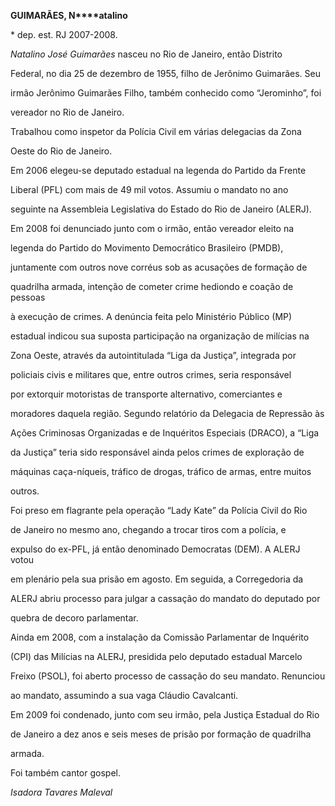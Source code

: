 **GUIMARÃES, N****atalino**



\* dep. est. RJ 2007-2008.



*Natalino José Guimarães* nasceu no Rio de Janeiro, então Distrito

Federal, no dia 25 de dezembro de 1955, filho de Jerônimo Guimarães. Seu

irmão Jerônimo Guimarães Filho, também conhecido como “Jerominho”, foi

vereador no Rio de Janeiro.



Trabalhou como inspetor da Polícia Civil em várias delegacias da Zona

Oeste do Rio de Janeiro.



Em 2006 elegeu-se deputado estadual na legenda do Partido da Frente

Liberal (PFL) com mais de 49 mil votos. Assumiu o mandato no ano

seguinte na Assembleia Legislativa do Estado do Rio de Janeiro (ALERJ).



Em 2008 foi denunciado junto com o irmão, então vereador eleito na

legenda do Partido do Movimento Democrático Brasileiro (PMDB),

juntamente com outros nove corréus sob as acusações de formação de

quadrilha armada, intenção de cometer crime hediondo e coação de pessoas

à execução de crimes. A denúncia feita pelo Ministério Público (MP)

estadual indicou sua suposta participação na organização de milícias na

Zona Oeste, através da autointitulada “Liga da Justiça”, integrada por

policiais civis e militares que, entre outros crimes, seria responsável

por extorquir motoristas de transporte alternativo, comerciantes e

moradores daquela região. Segundo relatório da Delegacia de Repressão às

Ações Criminosas Organizadas e de Inquéritos Especiais (DRACO), a “Liga

da Justiça” teria sido responsável ainda pelos crimes de exploração de

máquinas caça-níqueis, tráfico de drogas, tráfico de armas, entre muitos

outros.



Foi preso em flagrante pela operação “Lady Kate” da Polícia Civil do Rio

de Janeiro no mesmo ano, chegando a trocar tiros com a polícia, e

expulso do ex-PFL, já então denominado Democratas (DEM). A ALERJ votou

em plenário pela sua prisão em agosto. Em seguida, a Corregedoria da

ALERJ abriu processo para julgar a cassação do mandato do deputado por

quebra de decoro parlamentar.



Ainda em 2008, com a instalação da Comissão Parlamentar de Inquérito

(CPI) das Milícias na ALERJ, presidida pelo deputado estadual Marcelo

Freixo (PSOL), foi aberto processo de cassação do seu mandato. Renunciou

ao mandato, assumindo a sua vaga Cláudio Cavalcanti.



Em 2009 foi condenado, junto com seu irmão, pela Justiça Estadual do Rio

de Janeiro a dez anos e seis meses de prisão por formação de quadrilha

armada.



Foi também cantor gospel.



*Isadora Tavares Maleval*



